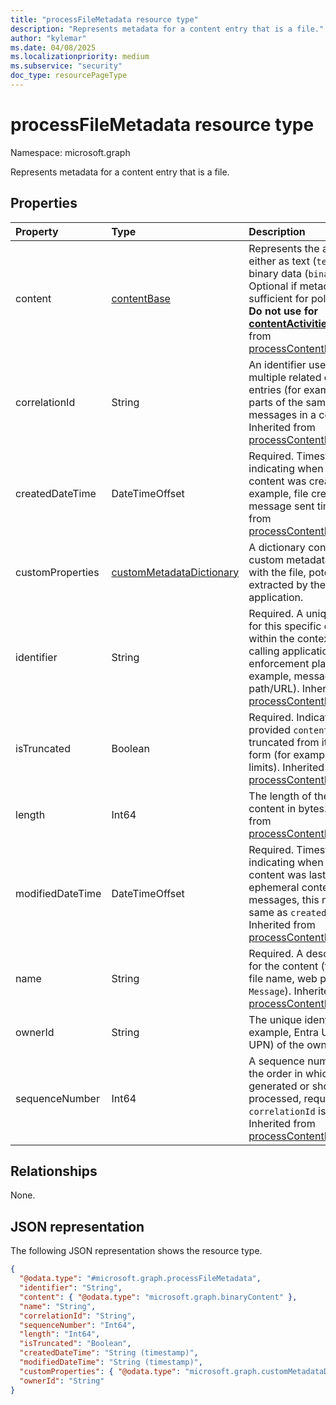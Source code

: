 ```yaml
---
title: "processFileMetadata resource type"
description: "Represents metadata for a content entry that is a file."
author: "kylemar"
ms.date: 04/08/2025
ms.localizationpriority: medium
ms.subservice: "security"
doc_type: resourcePageType
---
```


# processFileMetadata resource type

Namespace: microsoft.graph

Represents metadata for a content entry that is a file.  

## Properties

| Property         | Type                                                                                                     | Description                                                                                                           |
| :--------------- | :------------------------------------------------------------------------------------------------------- | :-------------------------------------------------------------------------------------------------------------------- |
| content          | [contentBase](../resources/contentbase.md)  | Represents the actual content, either as text (`textContent`) or binary data (`binaryContent`). Optional if metadata alone is sufficient for policy evaluation. **Do not use for [contentActivities](../api/activitiescontainer-post-contentactivities.md).** Inherited from [processContentMetadataBase](../resources/processcontentmetadatabase.md).|
| correlationId    | String                                                                         | An identifier used to group multiple related content entries (for example, different parts of the same file upload, messages in a conversation). Inherited from [processContentMetadataBase](../resources/processcontentmetadatabase.md). |
| createdDateTime  | DateTimeOffset                                                                 | Required. Timestamp indicating when the original content was created (for example, file creation time, message sent time). Inherited from [processContentMetadataBase](../resources/processcontentmetadatabase.md). |
| customProperties | [customMetadataDictionary](../resources/custommetadatadictionary.md)  | A dictionary containing custom metadata associated with the file, potentially extracted by the calling application. |
| identifier       | String                                                                         | Required. A unique identifier for this specific content entry within the context of the calling application or enforcement plane (for example, message ID, file path/URL). Inherited from [processContentMetadataBase](../resources/processcontentmetadatabase.md).|
| isTruncated      | Boolean                                                                        | Required. Indicates if the provided `content` has been truncated from its original form (for example, due to size limits). Inherited from [processContentMetadataBase](../resources/processcontentmetadatabase.md).|
| length           | Int64                                                                          | The length of the original content in bytes. Inherited from [processContentMetadataBase](../resources/processcontentmetadatabase.md). |
| modifiedDateTime | DateTimeOffset                                                                 | Required. Timestamp indicating when the original content was last modified. For ephemeral content like messages, this might be the same as `createdDateTime`. Inherited from [processContentMetadataBase](../resources/processcontentmetadatabase.md).|
| name             | String                                                                         | Required. A descriptive name for the content (for example, file name, web page title, `Chat Message`). Inherited from [processContentMetadataBase](../resources/processcontentmetadatabase.md).|
| ownerId          | String                                                                         | The unique identifier (for example, Entra User ID or UPN) of the owner of the file.                                            |
| sequenceNumber   | Int64                                                                          | A sequence number indicating the order in which content was generated or should be processed, required when `correlationId` is used. Inherited from [processContentMetadataBase](../resources/processcontentmetadatabase.md).|

## Relationships

None.

## JSON representation

The following JSON representation shows the resource type.
<!-- {
  "blockType": "resource",
  "@odata.type": "microsoft.graph.processFileMetadata",
  "baseType": "microsoft.graph.processContentMetadataBase",
  "openType": false
}-->
``` json
{
  "@odata.type": "#microsoft.graph.processFileMetadata",
  "identifier": "String", 
  "content": { "@odata.type": "microsoft.graph.binaryContent" }, 
  "name": "String", 
  "correlationId": "String",
  "sequenceNumber": "Int64",
  "length": "Int64",
  "isTruncated": "Boolean",
  "createdDateTime": "String (timestamp)",
  "modifiedDateTime": "String (timestamp)",
  "customProperties": { "@odata.type": "microsoft.graph.customMetadataDictionary" },
  "ownerId": "String"
}
```
